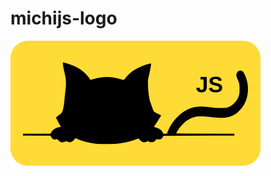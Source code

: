 # michijs-logo

<img src="https://raw.githubusercontent.com/michijs/art/main/logo-with-background-strait-round.svg"></img>
